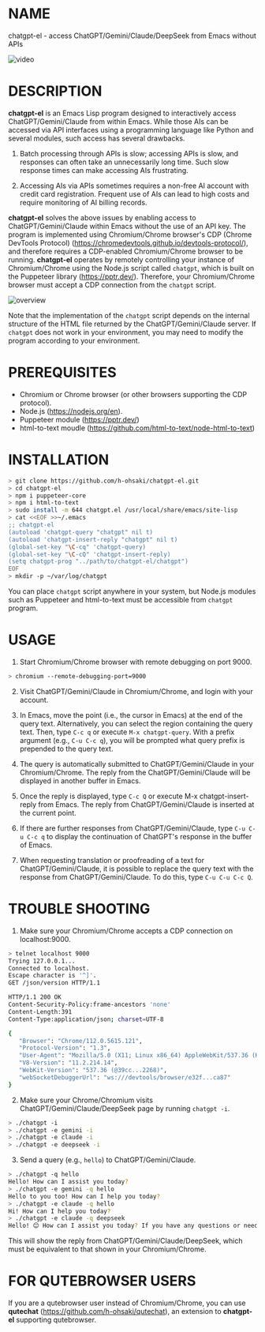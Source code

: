 # NAME

chatgpt-el - access ChatGPT/Gemini/Claude/DeepSeek from Emacs without APIs

![video](screenshot/video.gif)

# DESCRIPTION

**chatgpt-el** is an Emacs Lisp program designed to interactively access
ChatGPT/Gemini/Claude from within Emacs.  While those AIs can be accessed via
API interfaces using a programming language like Python and several modules,
such access has several drawbacks.

1. Batch processing through APIs is slow; accessing APIs is slow, and
   responses can often take an unnecessarily long time. Such slow response
   times can make accessing AIs frustrating.

2. Accessing AIs via APIs sometimes requires a non-free AI account with credit
   card registration. Frequent use of AIs can lead to high costs and require
   monitoring of AI billing records.

**chatgpt-el** solves the above issues by enabling access to
ChatGPT/Gemini/Claude within Emacs without the use of an API key.  The program
is implemented using Chromium/Chrome browser's CDP (Chrome DevTools Protocol)
(https://chromedevtools.github.io/devtools-protocol/), and therefore requires
a CDP-enabled Chromium/Chrome browser to be running.  **chatgpt-el** operates
by remotely controlling your instance of Chromium/Chrome using the Node.js
script called `chatgpt`, which is built on the Puppeteer library
(https://pptr.dev/). Therefore, your Chromium/Chrome browser must accept a CDP
connection from the `chatgpt` script.

![overview](overview.png)

Note that the implementation of the `chatgpt` script depends on the internal
structure of the HTML file returned by the ChatGPT/Gemini/Claude server. If
`chatgpt` does not work in your environment, you may need to modify the
program according to your environment.

# PREREQUISITES

- Chromium or Chrome browser (or other browsers supporting the CDP protocol).
- Node.js (https://nodejs.org/en).
- Puppeteer module (https://pptr.dev/)
- html-to-text moudle (https://github.com/html-to-text/node-html-to-text)

# INSTALLATION

``` sh
> git clone https://github.com/h-ohsaki/chatgpt-el.git
> cd chatgpt-el
> npm i puppeteer-core
> npm i html-to-text
> sudo install -m 644 chatgpt.el /usr/local/share/emacs/site-lisp
> cat <<EOF >>~/.emacs
;; chatgpt-el
(autoload 'chatgpt-query "chatgpt" nil t)
(autoload 'chatgpt-insert-reply "chatgpt" nil t)
(global-set-key "\C-cq" 'chatgpt-query)
(global-set-key "\C-cQ" 'chatgpt-insert-reply)
(setq chatgpt-prog "../path/to/chatgpt-el/chatgpt")
EOF
> mkdir -p ~/var/log/chatgpt
```

You can place `chatgpt` script anywhere in your system, but Node.js modules
such as Puppeteer and html-to-text must be accessible from `chatgpt` program.

# USAGE

1. Start Chromium/Chrome browser with remote debugging on port 9000.

``` sh
> chromium --remote-debugging-port=9000
```

2. Visit ChatGPT/Gemini/Claude in Chromium/Chrome, and login with your
   account.

3. In Emacs, move the point (i.e., the cursor in Emacs) at the end of the
   query text.  Alternatively, you can select the region containing the query
   text.  Then, type `C-c q` or execute `M-x chatgpt-query`.  With a prefix
   argument (e.g., `C-u C-c q`), you will be prompted what query prefix is
   prepended to the query text.

4. The query is automatically submitted to ChatGPT/Gemini/Claude in your
   Chromium/Chrome.  The reply from the ChatGPT/Gemini/Claude will be
   displayed in another buffer in Emacs.

5. Once the reply is displayed, type `C-c Q` or execute M-x
   chatgpt-insert-reply from Emacs.  The reply from ChatGPT/Gemini/Claude is
   inserted at the current point.

6. If there are further responses from ChatGPT/Gemini/Claude, type `C-u C-u
   C-c q` to display the continuation of ChatGPT's response in the buffer of
   Emacs.
   
7. When requesting translation or proofreading of a text for
   ChatGPT/Gemini/Claude, it is possible to replace the query text with the
   response from ChatGPT/Gemini/Claude. To do this, type `C-u C-u C-c Q`.

# TROUBLE SHOOTING

1. Make sure your Chromium/Chrome accepts a CDP connection on localhost:9000.
   
``` sh
> telnet localhost 9000
Trying 127.0.0.1...
Connected to localhost.
Escape character is '^]'.
GET /json/version HTTP/1.1

HTTP/1.1 200 OK
Content-Security-Policy:frame-ancestors 'none'
Content-Length:391
Content-Type:application/json; charset=UTF-8

{
   "Browser": "Chrome/112.0.5615.121",
   "Protocol-Version": "1.3",
   "User-Agent": "Mozilla/5.0 (X11; Linux x86_64) AppleWebKit/537.36 (KHTML, like Gecko) Chrome/112.0.0.0 Safari/537.36",
   "V8-Version": "11.2.214.14",
   "WebKit-Version": "537.36 (@39cc...2268)",
   "webSocketDebuggerUrl": "ws:///devtools/browser/e32f...ca87"
}
```

2. Make sure your Chrome/Chromium visits ChatGPT/Gemini/Claude/DeepSeek page
by running `chatgpt -i`.

``` sh
> ./chatgpt -i
> ./chatgpt -e gemini -i
> ./chatgpt -e claude -i
> ./chatgpt -e deepseek -i
```

3. Send a query (e.g., `hello`) to ChatGPT/Gemini/Claude.

``` sh
> ./chatgpt -q hello
Hello! How can I assist you today?
> ./chatgpt -e gemini -q hello
Hello to you too! How can I help you today?
> ./chatgpt -e claude -q hello
Hi! How can I help you today?
> ./chatgpt -e claude -q deepseek
Hello! 😊 How can I assist you today? If you have any questions or need help with something, feel free to ask!
```

This will show the reply from ChatGPT/Gemini/Claude/DeepSeek, which must be
equivalent to that shown in your Chromium/Chrome.

# FOR QUTEBROWSER USERS

If you are a qutebrowser user instead of Chromium/Chrome, you can use
**qutechat** (https://github.com/h-ohsaki/qutechat), an extension to
**chatgpt-el** supporting qutebrowser.
